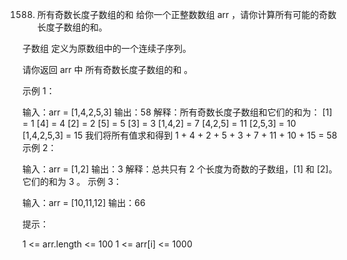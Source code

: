 1588. 所有奇数长度子数组的和
      给你一个正整数数组 arr ，请你计算所有可能的奇数长度子数组的和。

子数组 定义为原数组中的一个连续子序列。

请你返回 arr 中 所有奇数长度子数组的和 。



示例 1：

输入：arr = [1,4,2,5,3]
输出：58
解释：所有奇数长度子数组和它们的和为：
[1] = 1
[4] = 4
[2] = 2
[5] = 5
[3] = 3
[1,4,2] = 7
[4,2,5] = 11
[2,5,3] = 10
[1,4,2,5,3] = 15
我们将所有值求和得到 1 + 4 + 2 + 5 + 3 + 7 + 11 + 10 + 15 = 58
示例 2：

输入：arr = [1,2]
输出：3
解释：总共只有 2 个长度为奇数的子数组，[1] 和 [2]。它们的和为 3 。
示例 3：

输入：arr = [10,11,12]
输出：66


提示：

1 <= arr.length <= 100
1 <= arr[i] <= 1000